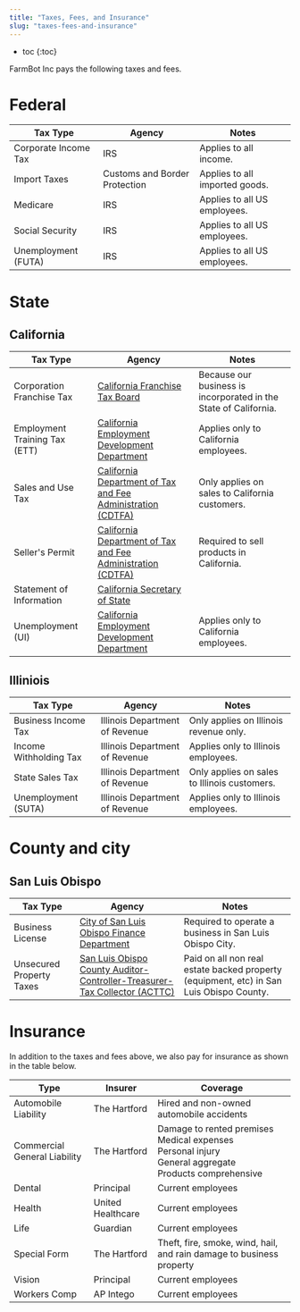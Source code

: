 ```yaml
---
title: "Taxes, Fees, and Insurance"
slug: "taxes-fees-and-insurance"
---
```


* toc
{:toc}

FarmBot Inc pays the following taxes and fees.

# Federal

|Tax Type                      |Agency                        |Notes                         |
|------------------------------|------------------------------|------------------------------|
|Corporate Income Tax          |IRS                           |Applies to all income.
|Import Taxes                  |Customs and Border Protection |Applies to all imported goods.
|Medicare                      |IRS                           |Applies to all US employees.
|Social Security               |IRS                           |Applies to all US employees.
|Unemployment (FUTA)           |IRS                           |Applies to all US employees.

# State
## California

|Tax Type                      |Agency                        |Notes                         |
|------------------------------|------------------------------|------------------------------|
|Corporation Franchise Tax     |[California Franchise Tax Board](https://www.ftb.ca.gov/)|Because our business is incorporated in the State of California.
|Employment Training Tax (ETT) |[California Employment Development Department](https://www.edd.ca.gov)|Applies only to California employees.
|Sales and Use Tax             |[California Department of Tax and Fee Administration (CDTFA)](https://onlineservices.cdtfa.ca.gov/)|Only applies on sales to California customers.
|Seller's Permit               |[California Department of Tax and Fee Administration (CDTFA)](http://www.ca.gov/Agencies/Tax-and-Fee-Administration-California-Department-of/Agency-Services/Apply-for-Sellers-Permit)|Required to sell products in California.
|Statement of Information      |[California Secretary of State](https://businessfilings.sos.ca.gov/)|
|Unemployment (UI)             |[California Employment Development Department](https://www.edd.ca.gov)|Applies only to California employees.

## Illiniois

|Tax Type                      |Agency                        |Notes                         |
|------------------------------|------------------------------|------------------------------|
|Business Income Tax           |Illinois Department of Revenue|Only applies on Illinois revenue only.
|Income Withholding Tax        |Illinois Department of Revenue|Applies only to Illinois employees.
|State Sales Tax               |Illinois Department of Revenue|Only applies on sales to Illinois customers.
|Unemployment (SUTA)           |Illinois Department of Revenue|Applies only to Illinois employees.

# County and city
## San Luis Obispo

|Tax Type                      |Agency                        |Notes                         |
|------------------------------|------------------------------|------------------------------|
|Business License              |[City of San Luis Obispo Finance Department](https://businessrenewal.slocity.org/)|Required to operate a business in San Luis Obispo City.
|Unsecured Property Taxes      |[San Luis Obispo County Auditor-Controller-Treasurer-Tax Collector (ACTTC)](https://services.slocountytax.org/)|Paid on all non real estate backed property (equipment, etc) in San Luis Obispo County.

# Insurance
In addition to the taxes and fees above, we also pay for insurance as shown in the table below.

|Type                          |Insurer                       |Coverage                      |
|------------------------------|------------------------------|------------------------------|
|Automobile Liability          |The Hartford                  |Hired and non-owned automobile accidents
|Commercial General Liability  |The Hartford                  |Damage to rented premises<br>Medical expenses<br>Personal injury<br>General aggregate<br>Products comprehensive
|Dental                        |Principal                     |Current employees
|Health                        |United Healthcare             |Current employees
|Life                          |Guardian                      |Current employees
|Special Form                  |The Hartford                  |Theft, fire, smoke, wind, hail, and rain damage to business property
|Vision                        |Principal                     |Current employees
|Workers Comp                  |AP Intego                     |Current employees




